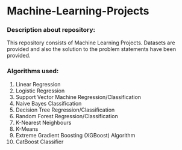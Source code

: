 # Machine-Learning-Projects


### Description about repository:
This repository consists of  Machine Learning Projects. Datasets are provided and also the solution to the problem statements have been provided.

### Algorithms used:
1. Linear Regression
2. Logistic Regression
3. Support Vector Machine Regression/Classification
4. Naive Bayes Classification
5. Decision Tree Regression/Classification
6. Random Forest Regression/Classification
7. K-Nearest Neighbours
8. K-Means
9. Extreme Gradient Boosting (XGBoost) Algorithm
10. CatBoost Classifier

